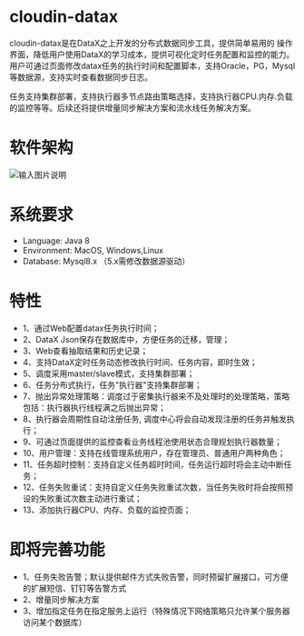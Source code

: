 # cloudin-datax
cloudin-datax是在DataX之上开发的分布式数据同步工具，提供简单易用的
操作界面，降低用户使用DataX的学习成本，提供可视化定时任务配置和监控的能力。用户可通过页面修改datax任务的执行时间和配置脚本，支持Oracle，PG，Mysql等数据源，支持实时查看数据同步日志。

任务支持集群部署，支持执行器多节点路由策略选择，支持执行器CPU.内存.负载的监控等等。后续还将提供增量同步解决方案和流水线任务解决方案。

# 软件架构

![输入图片说明](https://images.gitee.com/uploads/images/2021/0715/100349_dfd6044d_9012733.png "未命名文件-2.png")

# 系统要求

- Language: Java 8<br>
- Environment: MacOS, Windows,Linux
- Database: Mysql8.x （5.x需修改数据源驱动）

# 特性

- 1、通过Web配置datax任务执行时间；
- 2、DataX Json保存在数据库中，方便任务的迁移，管理；
- 3、Web查看抽取结果和历史记录；
- 4、支持DataX定时任务动态修改执行时间、任务内容，即时生效；
- 5、调度采用master/slave模式，支持集群部署；
- 6、任务分布式执行，任务"执行器"支持集群部署；
- 7、抛出异常处理策略：调度过于密集执行器来不及处理时的处理策略，策略包括：执行器执行线程满之后抛出异常；
- 8、执行器会周期性自动注册任务, 调度中心将会自动发现注册的任务并触发执行；
- 9、可通过页面提供的监控查看业务线程池使用状态合理规划执行器数量；
- 10、用户管理：支持在线管理系统用户，存在管理员、普通用户两种角色；
- 11、任务超时控制：支持自定义任务超时时间，任务运行超时将会主动中断任务；
- 12、任务失败重试：支持自定义任务失败重试次数，当任务失败时将会按照预设的失败重试次数主动进行重试；
- 13、添加执行器CPU、内存、负载的监控页面；


# 即将完善功能
- 1、任务失败告警；默认提供邮件方式失败告警，同时预留扩展接口，可方便的扩展短信、钉钉等告警方式
- 2、增量同步解决方案
- 3、增加指定任务在指定服务上运行（特殊情况下网络策略只允许某个服务器访问某个数据库）
